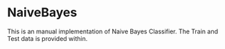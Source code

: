 # NaiveBayes
This is an manual implementation of Naive Bayes Classifier. The Train and Test data is provided within. 
